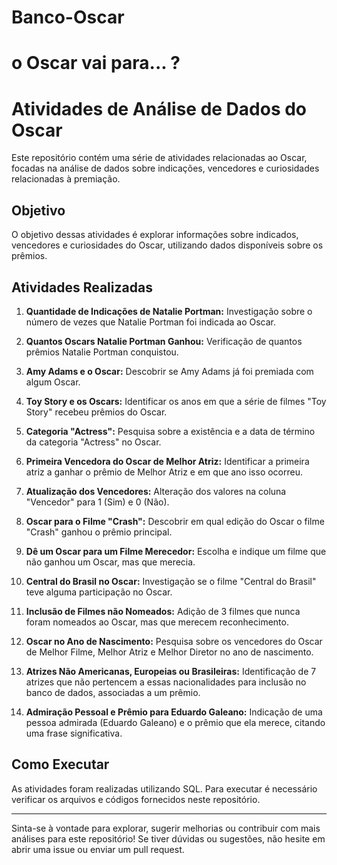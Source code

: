# Banco-Oscar
<h1> o Oscar vai para... ?</h1>

# Atividades de Análise de Dados do Oscar

Este repositório contém uma série de atividades relacionadas ao Oscar, focadas na análise de dados sobre indicações, vencedores e curiosidades relacionadas à premiação.

## Objetivo

O objetivo dessas atividades é explorar informações sobre indicados, vencedores e curiosidades do Oscar, utilizando dados disponíveis sobre os prêmios.

## Atividades Realizadas

1. **Quantidade de Indicações de Natalie Portman:** Investigação sobre o número de vezes que Natalie Portman foi indicada ao Oscar.

2. **Quantos Oscars Natalie Portman Ganhou:** Verificação de quantos prêmios Natalie Portman conquistou.

3. **Amy Adams e o Oscar:** Descobrir se Amy Adams já foi premiada com algum Oscar.

4. **Toy Story e os Oscars:** Identificar os anos em que a série de filmes "Toy Story" recebeu prêmios do Oscar.

5. **Categoria "Actress":** Pesquisa sobre a existência e a data de término da categoria "Actress" no Oscar.

6. **Primeira Vencedora do Oscar de Melhor Atriz:** Identificar a primeira atriz a ganhar o prêmio de Melhor Atriz e em que ano isso ocorreu.

7. **Atualização dos Vencedores:** Alteração dos valores na coluna "Vencedor" para 1 (Sim) e 0 (Não).

8. **Oscar para o Filme "Crash":** Descobrir em qual edição do Oscar o filme "Crash" ganhou o prêmio principal.

9. **Dê um Oscar para um Filme Merecedor:** Escolha e indique um filme que não ganhou um Oscar, mas que merecia.

10. **Central do Brasil no Oscar:** Investigação se o filme "Central do Brasil" teve alguma participação no Oscar.

11. **Inclusão de Filmes não Nomeados:** Adição de 3 filmes que nunca foram nomeados ao Oscar, mas que merecem reconhecimento.

12. **Oscar no Ano de Nascimento:** Pesquisa sobre os vencedores do Oscar de Melhor Filme, Melhor Atriz e Melhor Diretor no ano de nascimento.

13. **Atrizes Não Americanas, Europeias ou Brasileiras:** Identificação de 7 atrizes que não pertencem a essas nacionalidades para inclusão no banco de dados, associadas a um prêmio.

14. **Admiração Pessoal e Prêmio para Eduardo Galeano:** Indicação de uma pessoa admirada (Eduardo Galeano) e o prêmio que ela merece, citando uma frase significativa.

## Como Executar

As atividades foram realizadas utilizando SQL. Para executar é necessário verificar os arquivos e códigos fornecidos neste repositório.

---

Sinta-se à vontade para explorar, sugerir melhorias ou contribuir com mais análises para este repositório! Se tiver dúvidas ou sugestões, não hesite em abrir uma issue ou enviar um pull request.
